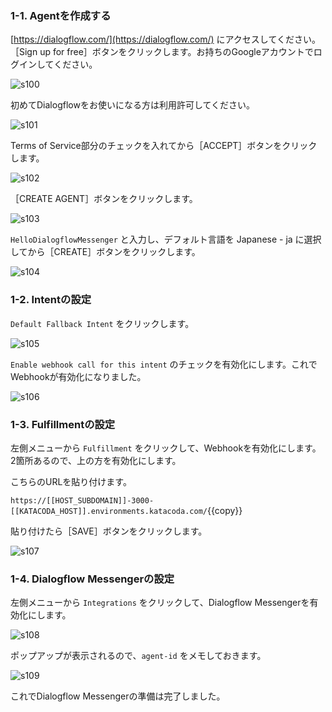 ### 1-1. Agentを作成する

[https://dialogflow.com/](https://dialogflow.com/) にアクセスしてください。
［Sign up for free］ボタンをクリックします。お持ちのGoogleアカウントでログインしてください。

![s100](images/s100.png)

初めてDialogflowをお使いになる方は利用許可してください。

![s101](images/s101.png)

Terms of Service部分のチェックを入れてから［ACCEPT］ボタンをクリックします。

![s102](images/s102.png)

［CREATE AGENT］ボタンをクリックします。

![s103](images/s103.png)

`HelloDialogflowMessenger` と入力し、デフォルト言語を Japanese - ja に選択してから［CREATE］ボタンをクリックします。

![s104](images/s104.png)

### 1-2. Intentの設定

`Default Fallback Intent` をクリックします。

![s105](images/s105.png)

`Enable webhook call for this intent` のチェックを有効化にします。これでWebhookが有効化になりました。

![s106](images/s106.png)

### 1-3. Fulfillmentの設定

左側メニューから `Fulfillment` をクリックして、Webhookを有効化にします。2箇所あるので、上の方を有効化にします。

こちらのURLを貼り付けます。

`https://[[HOST_SUBDOMAIN]]-3000-[[KATACODA_HOST]].environments.katacoda.com/`{{copy}}

貼り付けたら［SAVE］ボタンをクリックします。

![s107](images/s107.png)

### 1-4. Dialogflow Messengerの設定
左側メニューから `Integrations` をクリックして、Dialogflow Messengerを有効化にします。

![s108](images/s108.png)

ポップアップが表示されるので、`agent-id` をメモしておきます。

![s109](images/s109.png)

これでDialogflow Messengerの準備は完了しました。